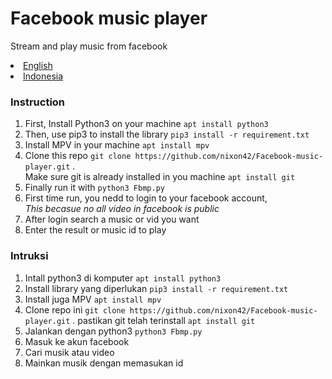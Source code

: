 # Facebook music player

Stream and play music from facebook

<li><a href="#Instruction">English</a></li>
<li><a href="#Intruksi">Indonesia</a></li>

<section id="#English">
  <h3>Instruction</h3>
  <p>
    <ol type='1'>
      <li>First, Install Python3 on your machine <code>apt install python3</code></li>
      <li>Then, use pip3 to install the library <code>pip3 install -r requirement.txt</code></li>
      <li>Install MPV in your machine <code>apt install mpv</code></li>
      <li>Clone this repo <code>git clone https://github.com/nixon42/Facebook-music-player.git</code> .<br>
         Make sure git is already installed in you machine <code>apt install git</code></li>
      <li>Finally run it with <code>python3 Fbmp.py</code></li>
      <li>First time run, you nedd to login to your facebook account,<br>
          <i>This becasue no all video in facebook is public</i></li>
      <li>After login search a music or vid you want</li>
      <li>Enter the result or music id to play</li>
    </ol>
  </p>
</section>

<section id="#Indonesia">
  <h3>Intruksi</h3>
  <p>
    <ol type='1'>
      <li>Intall python3 di komputer <code>apt install python3</code></li>
      <li>Install library yang diperlukan <code>pip3 install -r requirement.txt</code></li>
      <li>Install juga MPV <code>apt install mpv</code></li>
      <li>Clone repo ini <code>git clone https://github.com/nixon42/Facebook-music-player.git</code> .
         pastikan git telah terinstall <code>apt install git</code></li>
      <li>Jalankan dengan python3 <code>python3 Fbmp.py</code></li>
      <li>Masuk ke akun facebook</li>
      <li>Cari musik atau video</li>
      <li>Mainkan musik dengan memasukan id</li>
    </ol>
  </p>
</section>
